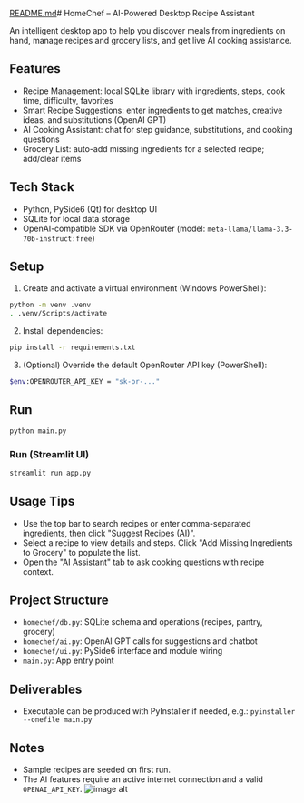 [README.md](https://github.com/user-attachments/files/21922494/README.md)# HomeChef – AI-Powered Desktop Recipe Assistant

An intelligent desktop app to help you discover meals from ingredients on hand, manage recipes and grocery lists, and get live AI cooking assistance.

## Features
- Recipe Management: local SQLite library with ingredients, steps, cook time, difficulty, favorites
- Smart Recipe Suggestions: enter ingredients to get matches, creative ideas, and substitutions (OpenAI GPT)
- AI Cooking Assistant: chat for step guidance, substitutions, and cooking questions
- Grocery List: auto-add missing ingredients for a selected recipe; add/clear items

## Tech Stack
- Python, PySide6 (Qt) for desktop UI
- SQLite for local data storage
- OpenAI-compatible SDK via OpenRouter (model: `meta-llama/llama-3.3-70b-instruct:free`)

## Setup
1) Create and activate a virtual environment (Windows PowerShell):
```bash
python -m venv .venv
. .venv/Scripts/activate
```
2) Install dependencies:
```bash
pip install -r requirements.txt
```
3) (Optional) Override the default OpenRouter API key (PowerShell):
```bash
$env:OPENROUTER_API_KEY = "sk-or-..."
```

## Run
```bash
python main.py
```

### Run (Streamlit UI)
```bash
streamlit run app.py
```

## Usage Tips
- Use the top bar to search recipes or enter comma-separated ingredients, then click "Suggest Recipes (AI)".
- Select a recipe to view details and steps. Click "Add Missing Ingredients to Grocery" to populate the list.
- Open the "AI Assistant" tab to ask cooking questions with recipe context.

## Project Structure
- `homechef/db.py`: SQLite schema and operations (recipes, pantry, grocery)
- `homechef/ai.py`: OpenAI GPT calls for suggestions and chatbot
- `homechef/ui.py`: PySide6 interface and module wiring
- `main.py`: App entry point

## Deliverables
- Executable can be produced with PyInstaller if needed, e.g.: `pyinstaller --onefile main.py`

## Notes
- Sample recipes are seeded on first run.
- The AI features require an active internet connection and a valid `OPENAI_API_KEY`.
![image alt]([image_url](https://github.com/iabdul-rafay/Smart-HomeChef/blob/main/Screenshot%202025-08-21%20221328.png?raw=true))

